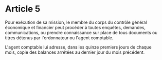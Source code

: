 # Article 5

Pour exécution de sa mission, le membre du corps du contrôle général économique et financier peut procéder à toutes enquêtes, demandes, communications, ou prendre connaissance sur place de tous documents ou titres détenus par l'ordonnateur ou l'agent comptable.

L'agent comptable lui adresse, dans les quinze premiers jours de chaque mois, copie des balances arrêtées au dernier jour du mois précédent.
